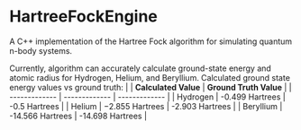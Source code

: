 # HartreeFockEngine
A C++ implementation of the Hartree Fock algorithm for simulating quantum n-body systems.

Currently, algorithm can accurately calculate ground-state energy and atomic radius for Hydrogen, Helium, and Beryllium. 
Calculated ground state energy values vs ground truth:
|    | **Calculated Value** | **Ground Truth Value** |
| ------------- | ------------- | ------------- |
| Hydrogen | -0.499 Hartrees | -0.5 Hartrees |
| Helium | −2.855 Hartrees | -2.903 Hartrees |
| Beryllium | -14.566 Hartrees | -14.698 Hartrees |
